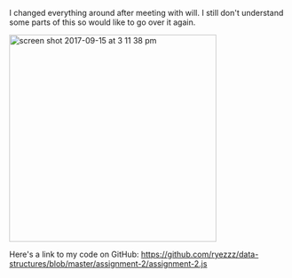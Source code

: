 I changed everything around after meeting with will. I still don't understand some parts of this so would like to go over it again.

<img width="373" alt="screen shot 2017-09-15 at 3 11 38 pm" src="https://user-images.githubusercontent.com/15457713/30499390-56d4fc9a-9a28-11e7-96b1-43bb0fc37637.png">


Here's a link to my code on GitHub: https://github.com/ryezzz/data-structures/blob/master/assignment-2/assignment-2.js
